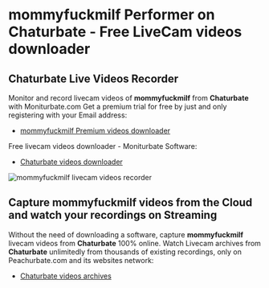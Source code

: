 # mommyfuckmilf Performer on Chaturbate - Free LiveCam videos downloader

## Chaturbate Live Videos Recorder

Monitor and record livecam videos of **mommyfuckmilf** from **Chaturbate** with Moniturbate.com
Get a premium trial for free by just and only registering with your Email address:
* [mommyfuckmilf Premium videos downloader](https://moniturbate.com/request-demo-licence-key.html)

Free livecam videos downloader - Moniturbate Software:
* [Chaturbate videos downloader](https://moniturbate.com/moniturbate-download-software.html)

![mommyfuckmilf livecam videos recorder](https://peachurnet.com/templates/moniturbate-software.png)


## Capture mommyfuckmilf videos from the Cloud and watch your recordings on Streaming

Without the need of downloading a software, capture **mommyfuckmilf** livecam videos from **Chaturbate** 100% online.
Watch Livecam archives from **Chaturbate** unlimitedly from thousands of existing recordings, only on Peachurbate.com and its websites network:
* [Chaturbate videos archives](https://peachurnet.com/)